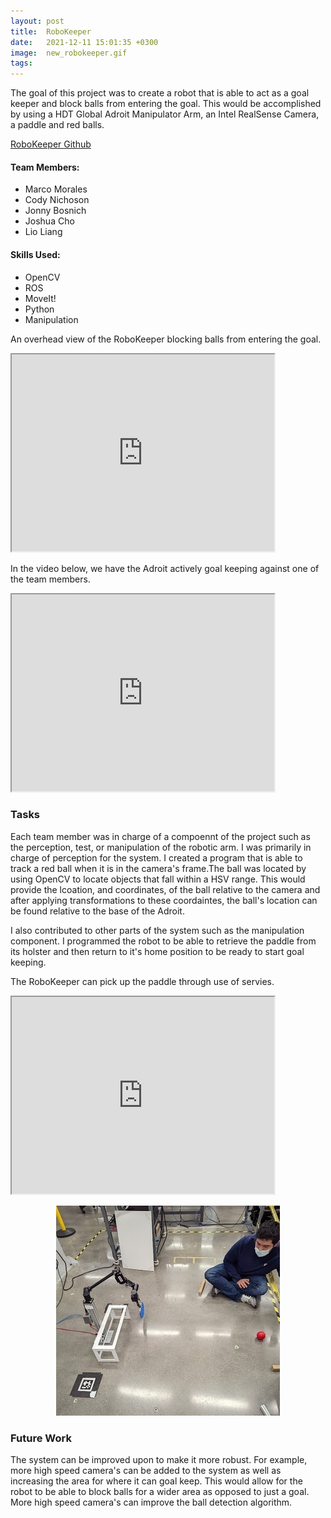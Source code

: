 ```yaml
---
layout: post
title:  RoboKeeper
date:   2021-12-11 15:01:35 +0300 
image:  new_robokeeper.gif
tags:   
---
```


The goal of this project was to create a robot that is able to act as a goal keeper and block balls from entering the goal. This would be accomplished by using a HDT Global Adroit Manipulator Arm, an Intel RealSense Camera, a paddle and red balls.

[RoboKeeper Github](https://github.com/mmorales45/final-project-robokeeper)
#### Team Members:
* Marco Morales
* Cody Nichoson
* Jonny Bosnich
* Joshua Cho
* Lio Liang

#### Skills Used:
* OpenCV
* ROS
* MoveIt!
* Python
* Manipulation

An overhead view of the RoboKeeper blocking balls from entering the goal.

<iframe width="420" height="315"
src="https://youtube/embed/d8RzyE4SyDA">
</iframe>

In the video below, we have the Adroit actively goal keeping against one of the team members. 

<iframe width="420" height="315"
src="https://youtube.com/embed/Q41JVfnfLcU">
</iframe>

### Tasks
Each team member was in charge of a compoennt of the project such as the perception, test, or manipulation of the robotic arm. I was primarily in charge of perception for the system. I created a program that is able to track a red ball when it is in the camera's frame.The ball was located by using OpenCV to locate objects that fall within a HSV range. This would provide the lcoation, and coordinates, of the ball relative to the camera and after applying transformations to these coordaintes, the ball's location can be found relative to the base of the Adroit. 

I also contributed to other parts of the system such as the manipulation component. I programmed the robot to be able to retrieve the paddle from its holster and then return to it's home position to be ready to start goal keeping. 


The RoboKeeper can pick up the paddle through use of servies. 

<iframe width="420" height="315"
src="https://youtube/embed/8SiEspXxug8">
</iframe>

<p align="center">
  <img src="/images/marco_robo_crop.jpg" />
</p>



### Future Work
The system can be improved upon to make it more robust. For example, more high speed camera's can be added to the system as well as increasing the area for where it can goal keep. This would allow for the robot to be able to block balls for a wider area as opposed to just a goal. More high speed camera's can improve the ball detection algorithm. 